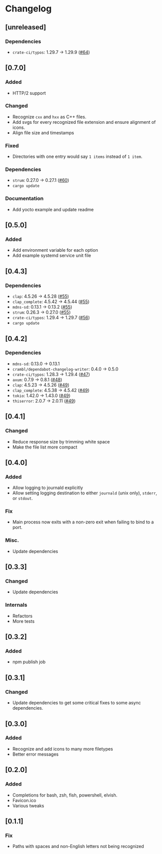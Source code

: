 # Changelog

## [unreleased]

### Dependencies

- `crate-ci/typos`: 1.29.7 → 1.29.9 ([#64](https://github.com/CramBL/fidelityfetch/pull/64))

## [0.7.0]

### Added

- HTTP/2 support

### Changed

- Recognize `cxx` and `hxx` as C++ files.
- Add svgs for every recognized file extension and ensure alignment of icons.
- Align file size and timestamps

### Fixed

- Directories with one entry would say `1 items` instead of `1 item`.

### Dependencies

- `strum`: 0.27.0 → 0.27.1 ([#60](https://github.com/CramBL/fidelityfetch/pull/60))
- `cargo update`

### Documentation

- Add yocto example and update readme

## [0.5.0]

### Added

- Add environment variable for each option
- Add example systemd service unit file

## [0.4.3]

### Dependencies

- `clap`: 4.5.26 → 4.5.28 ([#55](https://github.com/CramBL/fidelityfetch/pull/55))
- `clap_complete`: 4.5.42 → 4.5.44 ([#55](https://github.com/CramBL/fidelityfetch/pull/55))
- `mdns-sd`: 0.13.1 → 0.13.2 ([#55](https://github.com/CramBL/fidelityfetch/pull/55))
- `strum`: 0.26.3 → 0.27.0 ([#55](https://github.com/CramBL/fidelityfetch/pull/55))
- `crate-ci/typos`: 1.29.4 → 1.29.7 ([#56](https://github.com/CramBL/fidelityfetch/pull/56))
- `cargo update`

## [0.4.2]

### Dependencies

- `mdns-sd`: 0.13.0 → 0.13.1
- `crambl/dependabot-changelog-writer`: 0.4.0 → 0.5.0
- `crate-ci/typos`: 1.28.3 → 1.29.4 ([#47](https://github.com/CramBL/fidelityfetch/pull/47))
- `axum`: 0.7.9 → 0.8.1 ([#48](https://github.com/CramBL/fidelityfetch/pull/48))
- `clap`: 4.5.23 → 4.5.26 ([#49](https://github.com/CramBL/fidelityfetch/pull/49))
- `clap_complete`: 4.5.38 → 4.5.42 ([#49](https://github.com/CramBL/fidelityfetch/pull/49))
- `tokio`: 1.42.0 → 1.43.0 ([#49](https://github.com/CramBL/fidelityfetch/pull/49))
- `thiserror`: 2.0.7 → 2.0.11 ([#49](https://github.com/CramBL/fidelityfetch/pull/49))

## [0.4.1]

### Changed

- Reduce response size by trimming white space
- Make the file list more compact

## [0.4.0]

### Added

- Allow logging to journald explicitly
- Allow setting logging destination to either `journald` (unix only), `stderr`, or `stdout`.

### Fix

- Main process now exits with a non-zero exit when failing to bind to a port.

### Misc.

- Update dependencies

## [0.3.3]

### Changed

- Update dependencies

### Internals

- Refactors
- More tests

## [0.3.2]

### Added

- npm publish job

## [0.3.1]

### Changed

- Update dependencies to get some critical fixes to some async dependencies.

## [0.3.0]

### Added

- Recognize and add icons to many more filetypes
- Better error messages

## [0.2.0]

### Added

- Completions for bash, zsh, fish, powershell, elvish.
- Favicon.ico
- Various tweaks

## [0.1.1]

### Fix

- Paths with spaces and non-English letters not being recognized

